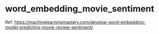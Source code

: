 # word_embedding_movie_sentiment

Ref: https://machinelearningmastery.com/develop-word-embedding-model-predicting-movie-review-sentiment/
